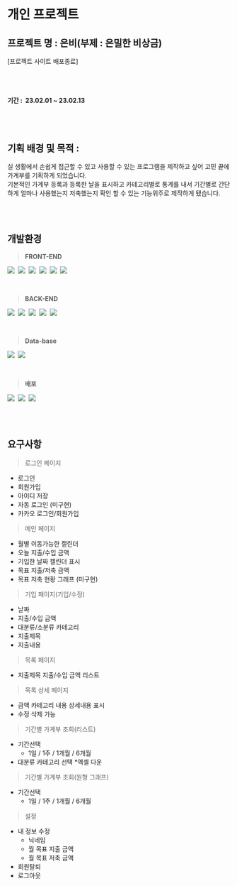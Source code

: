# 개인 프로젝트<br />

## 프로젝트 명 : 은비(부제 : 은밀한 비상금)
[프로젝트 사이트 배포종료]<br />

<br /><br />
#### 기간 :&nbsp; 23.02.01 ~ 23.02.13
<br /><br />

## 기획 배경 및 목적 :<br />
실 생활에서 손쉽게 접근할 수 있고 사용할 수 있는 프로그램을 제작하고 싶어 고민 끝에 가계부를 기획하게 되었습니다.<br />
기본적인 가계부 등록과 등록한 날을 표시하고 카테고리별로 통계를 내서 기간별로 간단하게 얼마나 사용했는지 저축했는지 확인 할 수 있는 기능위주로 제작하게 됐습니다.

<br /><br />

## 개발환경<br />

><b>FRONT-END</b><br />

<img src="https://img.shields.io/badge/HTML5-E34F26?style=for-the-badge&logo=HTML5&logoColor=white">&nbsp;
<img src="https://img.shields.io/badge/css3-1572B6?style=for-the-badge&logo=css3&logoColor=white">&nbsp;
<img src="https://img.shields.io/badge/JavaScript-F7DF1E?style=for-the-badge&logo=javascript&logoColor=white">&nbsp;
<img src="https://img.shields.io/badge/jquery-0769AD?style=for-the-badge&logo=jquery&logoColor=white">&nbsp;
<img src="https://img.shields.io/badge/Bootstrap-7952B3?style=for-the-badge&logo=Bootstrap&logoColor=white">&nbsp;
<img src="https://img.shields.io/badge/Thymeleaf-005F0F?style=for-the-badge&logo=Thymeleaf&logoColor=white">&nbsp;

<br />

><b>BACK-END</b><br />

<img src="https://img.shields.io/badge/Spring-6DB33F?style=for-the-badge&logo=Spring&logoColor=white">&nbsp;
<img src="https://img.shields.io/badge/Spring Boot-6DB33F?style=for-the-badge&logo=Spring Boot&logoColor=white">&nbsp;
<img src="https://img.shields.io/badge/Spring Security-6DB33F?style=for-the-badge&logo=Spring Security&logoColor=white">&nbsp;
<img src="https://img.shields.io/badge/JPA-6DB33F?style=for-the-badge&logo=JPA&logoColor=white">&nbsp;
<img src="https://img.shields.io/badge/JAVA-E34F26?style=for-the-badge&logo=JAVA&logoColor=white">&nbsp;

<br />

><b>Data-base</b><br />

<img src="https://img.shields.io/badge/MySQL-4479A1?style=for-the-badge&logo=MySQL&logoColor=white">&nbsp;
<img src="https://img.shields.io/badge/querydsl-4479A1?style=for-the-badge&logo=querydsl&logoColor=white">&nbsp;

<br />

><b>배포</b><br />

<img src="https://img.shields.io/badge/Slack-4A154B?style=for-the-badge&logo=Slack&logoColor=white">&nbsp;
<img src="https://img.shields.io/badge/GitHub-181717?style=for-the-badge&logo=GitHub&logoColor=white">&nbsp;
<img src="https://img.shields.io/badge/Amazon AWS-232F3E?style=for-the-badge&logo=Amazon AWS&logoColor=white">&nbsp;

<br /><br />

## 요구사항<br />
> 로그인 페이지
* 로그인
* 회원가입
* 아이디 저장
* 자동 로그인 (미구현)
* 카카오 로그인/회원가입

> 메인 페이지
* 월별 이동가능한 캘린더
* 오늘 지출/수입 금액
* 기입한 날짜 캘린더 표시
* 목표 지출/저축 금액
* 목표 저축 현황 그래프 (미구현)

> 기입 페이지(기입/수정)
* 날짜
* 지출/수입 금액
* 대분류/소분류 카테고리
* 지출제목
* 지출내용

> 목록 페이지
* 지출제목 지출/수입 금액 리스트

> 목록 상세 페이지
* 금액 카테고리 내용 상세내용 표시
* 수정 삭제 가능

> 기간별 가계부 조회(리스트)
* 기간선택
  - 1일 / 1주 / 1개월 / 6개월
* 대분류 카테고리 선택
*엑셀 다운

> 기간별 가계부 조회(원형 그래프)
* 기간선택
  - 1일 / 1주 / 1개월 / 6개월

> 설정
* 내 정보 수정
  - 닉네임
  - 월 목표 지출 금액
  - 월 목표 저축 금액
* 회원탈퇴
* 로그아웃

<br /><br />


